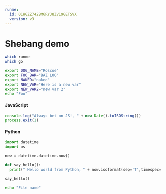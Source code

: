 ```yaml
---
runme:
  id: 01HGZZ742BM6RYJ8ZV19GETSVX
  version: v3
---
```


# Shebang demo

```sh {"id":"01HS1Z2VGNR2XH04TPGKPT8ZH8"}
which runme
which go
```

```sh {"id":"01HRCNG3ZXPY76J98HEQ4JV4AR","interactive":"true","name":"export-vars","promptEnv":"auto","terminalRows":"3"}
export DOG_NAME="Roscoe"
export FOO_BAR="BAZ LOO"
export NAKED="naked"
export NEW_VAR="Here is a new var"
export NEW_VAR2="new var 2"
echo "Foo"
```

#### JavaScript

```js {"name":"demo-js","terminalRows":"2"}
console.log("Always bet on JS!, " + new Date().toISOString())
process.exit(1)
```

#### Python

```python {"id":"01HG7EGG30W7YJNT6C083GVANW","interpreter":"/usr/bin/python","name":"demo-py","terminalRows":"2"}
import datetime
import os

now = datetime.datetime.now()

def say_hello():
  print(" Hello world from Python, " + now.isoformat(sep='T',timespec='auto'))

say_hello()

```

```sh
echo "File name"
```
